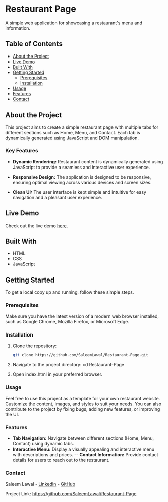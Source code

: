 # Restaurant Page

A simple web application for showcasing a restaurant's menu and information.

## Table of Contents

- [About the Project](#about-the-project)
- [Live Demo](#live-demo)
- [Built With](#built-with)
- [Getting Started](#getting-started)
  - [Prerequisites](#prerequisites)
  - [Installation](#installation)
- [Usage](#usage)
- [Features](#features)
- [Contact](#contact)

## About the Project

This project aims to create a simple restaurant page with multiple tabs for different sections such as Home, Menu, and Contact. Each tab is dynamically generated using JavaScript and DOM manipulation.

### Key Features

- **Dynamic Rendering:** Restaurant content is dynamically generated using JavaScript to provide a seamless and interactive user experience.

- **Responsive Design:** The application is designed to be responsive, ensuring optimal viewing across various devices and screen sizes.

- **Clean UI:** The user interface is kept simple and intuitive for easy navigation and a pleasant user experience.

## Live Demo

Check out the live demo [here](https://saleemlawal.github.io/Restaurant-Page/).

## Built With

- HTML
- CSS
- JavaScript

## Getting Started

To get a local copy up and running, follow these simple steps.

### Prerequisites

Make sure you have the latest version of a modern web browser installed, such as Google Chrome, Mozilla Firefox, or Microsoft Edge.

### Installation

1. Clone the repository:

   ```sh
   git clone https://github.com/SaleemLawal/Restaurant-Page.git
2. Navigate to the project directory:
    cd Restaurant-Page
3. Open index.html in your preferred browser.

### Usage

Feel free to use this project as a template for your own restaurant website. Customize the content, images, and styles to suit your needs. You can also contribute to the project by fixing bugs, adding new features, or improving the UI.

### Features
- **Tab Navigation:** Navigate between different sections (Home, Menu, Contact) using dynamic tabs.
- **Interactive Menu:** Display a visually appealing and interactive menu with descriptions and prices.
-- **Contact Information:** Provide contact details for users to reach out to the restaurant.

### Contact

Saleem Lawal - [LinkedIn](https://www.linkedin.com/in/saleem-lawal-146783260/) - [GitHub](https://github.com/SaleemLawal)

Project Link: https://github.com/SaleemLawal/Restaurant-Page





